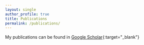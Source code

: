 ```yaml
---
layout: single 
author_profile: true
title: Publications
permalink: /publications/
---
```



My publications can be found in [Google Scholar](https://scholar.google.com/citations?user=pcE-ei4AAAAJ&h){:target="_blank"}



